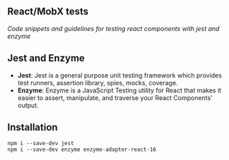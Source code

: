 ## React/MobX tests

*Code snippets and guidelines for testing react components with jest and enzyme*

## Jest and Enzyme 
- **Jest**: Jest is a general purpose unit testing framework which provides test runners, assertion library, spies, mocks, coverage.
- **Enzyme**: Enzyme is a JavaScript Testing utility for React that makes it easier to assert, manipulate, and traverse your React Components' output.

## Installation
```
npm i --save-dev jest
npm i --save-dev enzyme enzyme-adapter-react-16
```